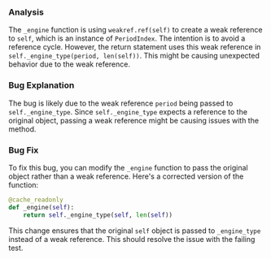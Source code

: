### Analysis
The `_engine` function is using `weakref.ref(self)` to create a weak reference to `self`, which is an instance of `PeriodIndex`. The intention is to avoid a reference cycle. However, the return statement uses this weak reference in `self._engine_type(period, len(self))`. This might be causing unexpected behavior due to the weak reference.

### Bug Explanation
The bug is likely due to the weak reference `period` being passed to `self._engine_type`. Since `self._engine_type` expects a reference to the original object, passing a weak reference might be causing issues with the method.

### Bug Fix
To fix this bug, you can modify the `_engine` function to pass the original object rather than a weak reference. Here's a corrected version of the function:

```python
@cache_readonly
def _engine(self):
    return self._engine_type(self, len(self))
```

This change ensures that the original `self` object is passed to `_engine_type` instead of a weak reference. This should resolve the issue with the failing test.